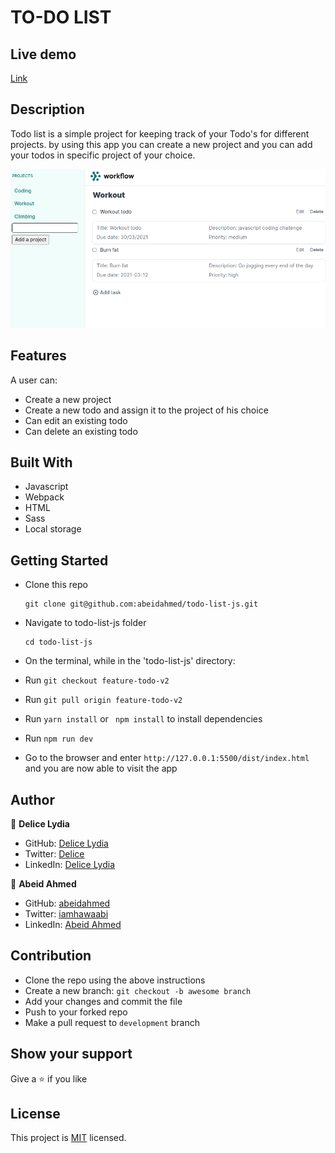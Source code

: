 # TO-DO LIST

## Live demo

[Link](https://abeidahmed.github.io/todo-list-js/)

## Description

Todo list is a simple project for keeping track of your Todo's for different projects. by using this app you can create a new project
and you can add your todos in specific project of your choice.

![screenshot](./scshot.png)

## Features

A user can:

- Create a new project
- Create a new todo and assign it to the project of his choice
- Can edit an existing todo
- Can delete an existing todo

## Built With

- Javascript
- Webpack
- HTML
- Sass
- Local storage

## Getting Started

- Clone this repo
  ```
  git clone git@github.com:abeidahmed/todo-list-js.git
  ```
- Navigate to todo-list-js folder
  ```
  cd todo-list-js
  ```
- On the terminal, while in the 'todo-list-js' directory:

- Run `git checkout feature-todo-v2`

- Run `git pull origin feature-todo-v2`

- Run `yarn install` or ` npm install` to install dependencies

- Run `npm run dev`

- Go to the browser and enter
  `http://127.0.0.1:5500/dist/index.html` and you are now able to visit the app

## Author

👤 **Delice Lydia**

- GitHub: [Delice Lydia](https://github.com/DeliceLydia)
- Twitter: [Delice](https://twitter.com/IngabireLydia3)
- LinkedIn: [Delice Lydia](https://www.linkedin.com/in/delice-lydia/)

👤 **Abeid Ahmed**

- GitHub: [abeidahmed](https://github.com/abeidahmed)
- Twitter: [iamhawaabi](https://twitter.com/iamhawaabi)
- LinkedIn: [Abeid Ahmed](https://www.linkedin.com/in/abeidahmed)

## Contribution

- Clone the repo using the above instructions
- Create a new branch: `git checkout -b awesome branch`
- Add your changes and commit the file
- Push to your forked repo
- Make a pull request to `development` branch

## Show your support

Give a ⭐️ if you like

## License

This project is [MIT](https://github.com/abeidahmed/todo-list-js/blob/master/LICENSE) licensed.
